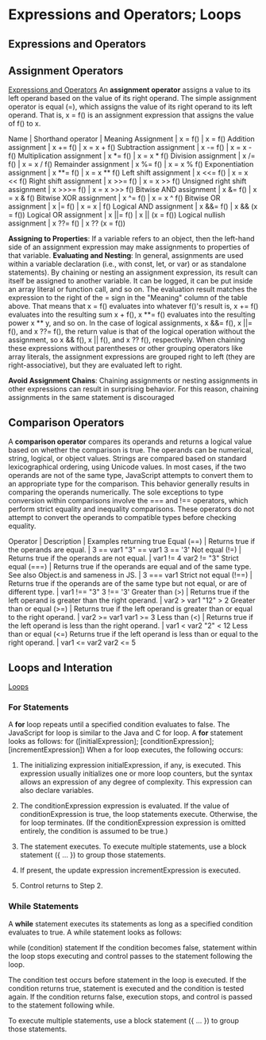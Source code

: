 # Expressions and Operators; Loops

## Expressions and Operators

## Assignment Operators

[Expressions and Operators](https://developer.mozilla.org/en-US/docs/Web/JavaScript/Guide/Expressions_and_Operators)
An **assignment operator** assigns a value to its left operand based on the value of its right operand. The simple assignment operator is equal (=), which assigns the value of its right operand to its left operand. That is, x = f() is an assignment expression that assigns the value of f() to x.

Name | Shorthand operator | Meaning
Assignment | x = f() | x = f()
Addition assignment | x += f() | x = x + f()
Subtraction assignment | x -= f() | x = x - f()
Multiplication assignment | x *= f() | x = x * f()
Division assignment | x /= f() | x = x / f()
Remainder assignment | x %= f() | x = x % f()
Exponentiation assignment | x **= f() | x = x ** f()
Left shift assignment | x <<= f() | x = x << f()
Right shift assignment | x >>= f() | x = x >> f()
Unsigned right shift assignment | x >>>= f() | x = x >>> f()
Bitwise AND assignment | x &= f() | x = x & f()
Bitwise XOR assignment | x ^= f() | x = x ^ f()
Bitwise OR assignment | x |= f() | x = x | f()
Logical AND assignment | x &&= f() | x && (x = f())
Logical OR assignment | x ||= f() | x || (x = f())
Logical nullish assignment | x ??= f() | x ?? (x = f())

**Assigning to Properties**: If a variable refers to an object, then the left-hand side of an assignment expression may make assignments to properties of that variable.
**Evaluating and Nesting**: In general, assignments are used within a variable declaration (i.e., with const, let, or var) or as standalone statements). By chaining or nesting an assignment expression, its result can itself be assigned to another variable. It can be logged, it can be put inside an array literal or function call, and so on. The evaluation result matches the expression to the right of the = sign in the "Meaning" column of the table above. That means that x = f() evaluates into whatever f()'s result is, x += f() evaluates into the resulting sum x + f(), x **= f() evaluates into the resulting power x ** y, and so on.
In the case of logical assignments, x &&= f(), x ||= f(), and x ??= f(), the return value is that of the logical operation without the assignment, so x && f(), x || f(), and x ?? f(), respectively.
When chaining these expressions without parentheses or other grouping operators like array literals, the assignment expressions are grouped right to left (they are right-associative), but they are evaluated left to right.

**Avoid Assignment Chains**: Chaining assignments or nesting assignments in other expressions can result in surprising behavior. For this reason, chaining assignments in the same statement is discouraged

## Comparison Operators

A **comparison operator** compares its operands and returns a logical value based on whether the comparison is true. The operands can be numerical, string, logical, or object values. Strings are compared based on standard lexicographical ordering, using Unicode values. In most cases, if the two operands are not of the same type, JavaScript attempts to convert them to an appropriate type for the comparison. This behavior generally results in comparing the operands numerically. The sole exceptions to type conversion within comparisons involve the === and !== operators, which perform strict equality and inequality comparisons. These operators do not attempt to convert the operands to compatible types before checking equality.

Operator | Description | Examples returning true
Equal (==) | Returns true if the operands are equal. | 3 == var1 "3" == var1 3 == '3'
Not equal (!=) | Returns true if the operands are not equal. | var1 != 4 var2 != "3"
Strict equal (===) | Returns true if the operands are equal and of the same type. See also Object.is and sameness in JS. | 3 === var1
Strict not equal (!==) | Returns true if the operands are of the same type but not equal, or are of different type. | var1 !== "3" 3 !== '3'
Greater than (>) | Returns true if the left operand is greater than the right operand. | var2 > var1 "12" > 2
Greater than or equal (>=) | Returns true if the left operand is greater than or equal to the right operand. | var2 >= var1 var1 >= 3
Less than (<) | Returns true if the left operand is less than the right operand. | var1 < var2 "2" < 12
Less than or equal (<=)	Returns true if the left operand is less than or equal to the right operand. | var1 <= var2 var2 <= 5

## Loops and Interation

[Loops](https://developer.mozilla.org/en-US/docs/Web/JavaScript/Guide/Loops_and_iteration)

### For Statements

A **for** loop repeats until a specified condition evaluates to false. The JavaScript for loop is similar to the Java and C for loop.
A **for** statement looks as follows:
for ([initialExpression]; [conditionExpression]; [incrementExpression])
When a for loop executes, the following occurs:

1. The initializing expression initialExpression, if any, is executed. This expression usually initializes one or more loop counters, but the syntax allows an expression of any degree of complexity. This expression can also declare variables.

2. The conditionExpression expression is evaluated. If the value of conditionExpression is true, the loop statements execute. Otherwise, the for loop terminates. (If the conditionExpression expression is omitted entirely, the condition is assumed to be true.)

3. The statement executes. To execute multiple statements, use a block statement ({ ... }) to group those statements.

4. If present, the update expression incrementExpression is executed.

5. Control returns to Step 2.

### While Statements

A **while** statement executes its statements as long as a specified condition evaluates to true. A while statement looks as follows:

while (condition)
  statement
If the condition becomes false, statement within the loop stops executing and control passes to the statement following the loop.

The condition test occurs before statement in the loop is executed. If the condition returns true, statement is executed and the condition is tested again. If the condition returns false, execution stops, and control is passed to the statement following while.

To execute multiple statements, use a block statement ({ ... }) to group those statements.
